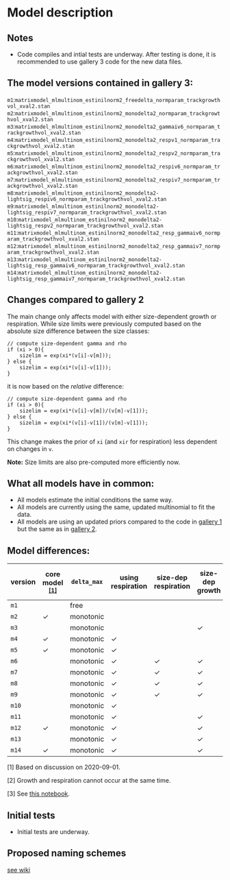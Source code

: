 # Model description

## Notes
 * Code compiles and intial tests are underway. After testing is done, it is recommended to use gallery 3 code for the new data files.

## The model versions contained in gallery 3:
`m1`:`matrixmodel_mlmultinom_estinilnorm2_freedelta_normparam_trackgrowthvol_xval2.stan`
`m2`:`matrixmodel_mlmultinom_estinilnorm2_monodelta2_normparam_trackgrowthvol_xval2.stan`
`m3`:`matrixmodel_mlmultinom_estinilnorm2_monodelta2_gammaiv6_normparam_trackgrowthvol_xval2.stan`
`m4`:`matrixmodel_mlmultinom_estinilnorm2_monodelta2_respv1_normparam_trackgrowthvol_xval2.stan`
`m5`:`matrixmodel_mlmultinom_estinilnorm2_monodelta2_respv2_normparam_trackgrowthvol_xval2.stan`
`m6`:`matrixmodel_mlmultinom_estinilnorm2_monodelta2_respiv6_normparam_trackgrowthvol_xval2.stan`
`m7`:`matrixmodel_mlmultinom_estinilnorm2_monodelta2_respiv7_normparam_trackgrowthvol_xval2.stan`
`m8`:`matrixmodel_mlmultinom_estinilnorm2_monodelta2-lightsig_respiv6_normparam_trackgrowthvol_xval2.stan`
`m9`:`matrixmodel_mlmultinom_estinilnorm2_monodelta2-lightsig_respiv7_normparam_trackgrowthvol_xval2.stan`
`m10`:`matrixmodel_mlmultinom_estinilnorm2_monodelta2-lightsig_respv2_normparam_trackgrowthvol_xval2.stan`
`m11`:`matrixmodel_mlmultinom_estinilnorm2_monodelta2_resp_gammaiv6_normparam_trackgrowthvol_xval2.stan`
`m12`:`matrixmodel_mlmultinom_estinilnorm2_monodelta2_resp_gammaiv7_normparam_trackgrowthvol_xval2.stan`
`m13`:`matrixmodel_mlmultinom_estinilnorm2_monodelta2-lightsig_resp_gammaiv6_normparam_trackgrowthvol_xval2.stan`
`m14`:`matrixmodel_mlmultinom_estinilnorm2_monodelta2-lightsig_resp_gammaiv7_normparam_trackgrowthvol_xval2.stan`

## Changes compared to gallery 2

The main change only affects model with either size-dependent growth or respiration. While size limits were previously computed based on the absolute size difference between the size classes:
```
// compute size-dependent gamma and rho
if (xi > 0){
    sizelim = exp(xi*(v[i]-v[m]));
} else {
    sizelim = exp(xi*(v[i]-v[1]));
}
```
it is now based on the _relative_ difference:
```
// compute size-dependent gamma and rho
if (xi > 0){
    sizelim = exp(xi*(v[i]-v[m])/(v[m]-v[1]));
} else {
    sizelim = exp(xi*(v[i]-v[1])/(v[m]-v[1]));
}
```
This change makes the prior of `xi` (and `xir` for respiration) less dependent on changes in `v`.

**Note:** Size limits are also pre-computed more efficiently now.


## What all models have in common:
 * All models estimate the initial conditions the same way.
 * All models are currently using the same, updated multinomial to fit the data.
 * All models are using an updated priors compared to the code in [gallery 1](/stancode_gallery1) but the same as in [gallery 2](/stancode_gallery2).

## Model differences:

| version | core model <sup>[\[1\]](#corefootnote) | `delta_max` | using respiration | size-dep respiration | size-dep growth | light-dep division | using net growth <sup>[\[2\]](#netfootnote) | growth/respiration version <sup>[\[3\]](#versionfootnote) |
| ------- | ---------- | ----------  | --- | --- | --- | --- | --- | -------------------------- |
|`m1`     |            | free        |     |     |     |     |     | basic                      |
|`m2`     | ✓          | monotonic   |     |     |     |     |     | basic                      |
|`m3`     |            | monotonic   |     |     | ✓   |     |     | `gammaiv6`                 |
|`m4`     | ✓          | monotonic   | ✓   |     |     |     |     | `respv1`                   |
|`m5`     | ✓          | monotonic   | ✓   |     |     |     | ✓   | `respv2`                   |
|`m6`     |            | monotonic   | ✓   | ✓   | ✓   |     | ✓   | `respiv6`                  |
|`m7`     |            | monotonic   | ✓   | ✓   | ✓   |     |     | `respiv7`                  |
|`m8`     |            | monotonic   | ✓   | ✓   | ✓   | ✓   | ✓   | `respiv6`                  |
|`m9`     |            | monotonic   | ✓   | ✓   | ✓   | ✓   |     | `respiv7`                  |
|`m10`    |            | monotonic   | ✓   |     |     | ✓   | ✓   | `respv2`                   |
|`m11`    |            | monotonic   | ✓   |     | ✓   |     | ✓   | `resp_gammaiv6`            |
|`m12`    | ✓          | monotonic   | ✓   |     | ✓   |     |     | `resp_gammaiv7`            |
|`m13`    |            | monotonic   | ✓   |     | ✓   | ✓   | ✓   | `resp_gammaiv6`            |
|`m14`    | ✓          | monotonic   | ✓   |     | ✓   | ✓   |     | `resp_gammaiv7`            |

<a name="corefootnote">[1]</a> Based on discussion on 2020-09-01.

<a name="netfootnote">[2]</a> Growth and respiration cannot occur at the same time.

<a name="versionfootnote">[3]</a> See [this notebook](/sizedep_formulations.ipynb).

## Initial tests

 * Initial tests are underway.
 
## Proposed naming schemes

[see wiki](https://github.com/fribalet/Bayesian-matrixmodel/wiki/Model-names)




